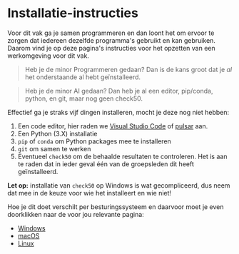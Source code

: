 # Installatie-instructies

Voor dit vak ga je samen programmeren en dan loont het om ervoor te zorgen dat iedereen dezelfde programma's gebruikt en kan gebruiken. Daarom vind je op deze pagina's instructies voor het opzetten van een werkomgeving voor dit vak.

> Heb je de minor Programmeren gedaan? Dan is de kans groot dat je _al_ het onderstaande al hebt geïnstalleerd.

> Heb je de minor AI gedaan? Dan heb je al een editor, pip/conda, python, en git, maar nog geen check50.

Effectief ga je straks vijf dingen installeren, mocht je deze nog niet hebben:

1. Een code editor, hier raden we [Visual Studio Code](https://code.visualstudio.com/) of [pulsar](https://pulsar-edit.dev/) aan.
1. Een Python (3.X) installatie
1. `pip` of `conda` om Python packages mee te installeren
1. `git` om samen te werken
1. Eventueel `check50` om de behaalde resultaten te controleren. Het is aan te raden dat in ieder geval één van de groepsleden dit heeft geïnstalleerd.

**Let op:** installatie van `check50` op Windows is wat gecompliceerd, dus neem dat mee in de keuze voor wie het installeert en wie niet!

Hoe je dit doet verschilt per besturingssysteem en daarvoor moet je even doorklikken naar de voor jou relevante pagina:

- [Windows](/installatie/windows)
- [macOS](/installatie/macos)
- [Linux](/installatie/linux)
